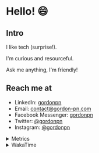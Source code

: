 # Hello! 😄

## Intro

I like tech (surprise!).

I'm curious and resourceful.

Ask me anything, I'm friendly!

## Reach me at

- LinkedIn: [gordonpn](https://www.linkedin.com/in/gordonpn/)
- Email: [contact@gordon-pn.com](mailto:contact@gordon-pn.com)
- Facebook Messenger: [gordonpn](https://www.messenger.com/t/Gordonpn)
- Twitter: [@gordonpn](https://twitter.com/Gordonpn)
- Instagram: [@gordonpn](https://www.instagram.com/gordonpn/)

<details>
  <summary>Metrics</summary>

  <img align="center" src="https://github.com/gordonpn/gordonpn/blob/master/github-metrics.svg" alt="GitHub Metrics">

</details>

<details>
  <summary>WakaTime</summary>

  <!--START_SECTION:waka-->
📊 **This Week I Spent My Time On** 

```text
💬 Programming Languages: 
Java                     7 hrs 39 mins       ████████████░░░░░░░░░░░░░   47.86 % 
TypeScript               4 hrs 12 mins       ███████░░░░░░░░░░░░░░░░░░   26.30 % 
Brazil Dependency Config 57 mins             ██░░░░░░░░░░░░░░░░░░░░░░░   06.02 % 
YAML                     57 mins             █░░░░░░░░░░░░░░░░░░░░░░░░   05.99 % 
XML                      42 mins             █░░░░░░░░░░░░░░░░░░░░░░░░   04.46 % 

🔥 Editors: 
IntelliJ IDEA            9 hrs 30 mins       ███████████████░░░░░░░░░░   59.38 % 
Cursor                   6 hrs 8 mins        ██████████░░░░░░░░░░░░░░░   38.38 % 
VS Code                  21 mins             █░░░░░░░░░░░░░░░░░░░░░░░░   02.25 % 
```


 Last Updated on 16/09/2024 10:24:24 UTC
<!--END_SECTION:waka-->
</details>
